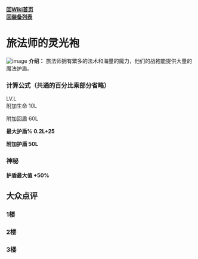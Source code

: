[**回Wiki首页**](../README.md)   
[**回装备列表**](index.md)   
# 旅法师的灵光袍
![image](https://user-images.githubusercontent.com/35645329/193944192-29cdd432-49fe-4cc5-9810-8d4ece82ac87.png) **介绍：** 旅法师拥有繁多的法术和海量的魔力，他们的战袍能提供大量的魔法护盾。
### 计算公式（共通的百分比乘部分省略）
LV.L   
附加生命 10L

附加回盾 60L

**最大护盾% 0.2L+25**

**附加护盾 50L**

### 神秘
**护盾最大值 +50%**

## 大众点评
### 1楼 

### 2楼 

### 3楼 
